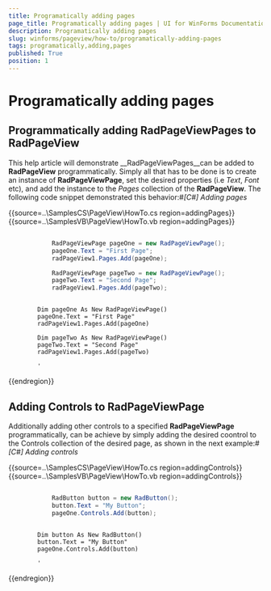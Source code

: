 ```yaml
---
title: Programatically adding pages
page_title: Programatically adding pages | UI for WinForms Documentation
description: Programatically adding pages
slug: winforms/pageview/how-to/programatically-adding-pages
tags: programatically,adding,pages
published: True
position: 1
---
```


# Programatically adding pages



## Programmatically adding RadPageViewPages to RadPageView

This help article will demonstrate __RadPageViewPages__can be added to __RadPageView__ programmatically.
        Simply all that has to be done is to create an instance of __RadPageViewPage__, set the desired properties (i.e *Text*,
        *Font* etc), and add the instance to the *Pages* collection of the __RadPageView__.
        The following code snippet demonstrated this behavior:#_[C#] Adding pages_

	



{{source=..\SamplesCS\PageView\HowTo.cs region=addingPages}} 
{{source=..\SamplesVB\PageView\HowTo.vb region=addingPages}} 

````C#

            RadPageViewPage pageOne = new RadPageViewPage();
            pageOne.Text = "First Page";
            radPageView1.Pages.Add(pageOne);

            RadPageViewPage pageTwo = new RadPageViewPage();
            pageTwo.Text = "Second Page";
            radPageView1.Pages.Add(pageTwo);
````
````VB.NET

        Dim pageOne As New RadPageViewPage()
        pageOne.Text = "First Page"
        radPageView1.Pages.Add(pageOne)

        Dim pageTwo As New RadPageViewPage()
        pageTwo.Text = "Second Page"
        radPageView1.Pages.Add(pageTwo)

        '
````

{{endregion}} 




## Adding Controls to RadPageViewPage

Additionally adding other controls to a specified __RadPageViewPage__ programmatically, can be achieve by simply adding the
        desired coontrol to the Controls collection of the desired page, as shown in the next example:#_[C#] Adding controls_

	



{{source=..\SamplesCS\PageView\HowTo.cs region=addingControls}} 
{{source=..\SamplesVB\PageView\HowTo.vb region=addingControls}} 

````C#

            RadButton button = new RadButton();
            button.Text = "My Button";
            pageOne.Controls.Add(button);
````
````VB.NET

        Dim button As New RadButton()
        button.Text = "My Button"
        pageOne.Controls.Add(button)

        '
````

{{endregion}} 



